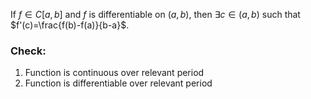 If $f\in C[a,b]$ and $f$ is differentiable on $(a,b)$, then $\exists c\in(a,b)$ such that $f'(c)=\frac{f(b)-f(a)}{b-a}$.

### Check:
1. Function is continuous over relevant period
2. Function is differentiable over relevant period